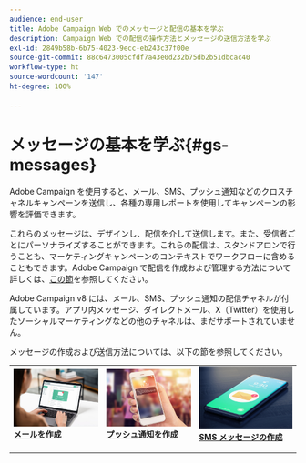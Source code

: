 ```yaml
---
audience: end-user
title: Adobe Campaign Web でのメッセージと配信の基本を学ぶ
description: Campaign Web での配信の操作方法とメッセージの送信方法を学ぶ
exl-id: 2849b58b-6b75-4023-9ecc-eb243c37f00e
source-git-commit: 88c6473005cfdf7a43e0d232b75db2b51dbcac40
workflow-type: ht
source-wordcount: '147'
ht-degree: 100%

---
```


# メッセージの基本を学ぶ{#gs-messages}

Adobe Campaign を使用すると、メール、SMS、プッシュ通知などのクロスチャネルキャンペーンを送信し、各種の専用レポートを使用してキャンペーンの影響を評価できます。

これらのメッセージは、デザインし、配信を介して送信します。また、受信者ごとにパーソナライズすることができます。これらの配信は、スタンドアロンで行うことも、マーケティングキャンペーンのコンテキストでワークフローに含めることもできます。Adobe Campaign で配信を作成および管理する方法について詳しくは、[この節](gs-deliveries.md)を参照してください。

Adobe Campaign v8 には、メール、SMS、プッシュ通知の配信チャネルが付属しています。アプリ内メッセージ、ダイレクトメール、X（Twitter）を使用したソーシャルマーケティングなどの他のチャネルは、まだサポートされていません。

メッセージの作成および送信方法については、以下の節を参照してください。

<table style="table-layout:fixed">
    <tr style="border: 0;">
    <td>
    <a href="../email/create-email.md">
    <img alt="メール" src="assets/do-not-localize/email.jpg">
    </a>
    <div><a href="../email/create-email.md"><strong>メールを作成</strong>
    </div>
    <p>
    </td>
    <td>
    <a href="../push/create-push.md">
      <img alt="プッシュ" src="assets/do-not-localize/push.jpg">
    </a>
    <div>
    <a href="../push/gs-push.md"><strong>プッシュ通知を作成</strong></a>
    </div>
    <p>
    </td>
    <td>
    <a href="../sms/create-sms.md">
      <img alt="SMS" src="assets/do-not-localize/sms.jpg">
    </a>
    <div>
    <a href="../sms/create-sms.md"><strong>SMS メッセージの作成</strong></a>
    </div>
    <p>
    </td>
    </tr>
    </table>

